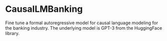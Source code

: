 # CausalLMBanking

Fine tune a formal autoregressive model for causal language modeling for the banking industry. 
The underlying model is GPT-3 from the HuggingFace library.

